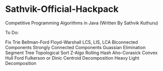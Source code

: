 # Sathvik-Official-Hackpack
Competitive Programming Algorithms in Java (Written By Sathvik Kuthuru)


To Do:

Fix Trie
Bellman-Ford
Floyd-Warshall
LCS, LIS, LCA
Biconnected Components
Strongly Connected Components
Guassian Elimination
Segment Tree
Topological Sort
Z-Algo
Rolling Hash
Aho-Corasick
Convex Hull
Ford Fulkerson or Dinic
Centroid Decomposition
Heavy Light Decomposition
